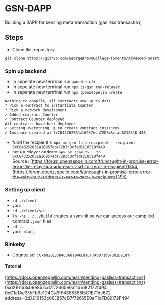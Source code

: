 # GSN-DAPP
Building a DAPP for sending meta transaction (gas less transaction)

## Steps

- Clone this repository

```bash
git clone https://github.com/GeorgeBrownCollege-Toronto/Advanced-Smart-Contracts.git ./gsn-counter-dapp && cd ./gsn-dapp && git filter-branch --prune-empty --subdirectory-filter ./notes/meta-transactions/demo/gsn-counter-dapp HEAD && rm -rf ./.git
```

### Spin up backend

- In seperate new terminal run `ganache-cli`
- In seperate new terminal run `npx oz-gsn run-relayer`
- In seperate new terminal run `npx openzeppelin create`

```bash
Nothing to compile, all contracts are up to date.
? Pick a contract to instantiate Counter
? Pick a network development
✓ Added contract Counter
✓ Contract Counter deployed
All contracts have been deployed
✓ Setting everything up to create contract instances
✓ Instance created at 0xC843262031a16957eca72D3cBcfad821851Df440
```
- fund the recipient `$ npx oz-gsn fund-recipient --recipient 0xC843262031a16957eca72D3cBcfad821851Df440`
- set up relayer address `npx oz send-tx --to 0xC843262031a16957eca72D3cBcfad821851Df440`<br/>
 Source : [https://forum.openzeppelin.com/t/uncaught-in-promise-error-error-the-relay-hub-address-is-set-to-zero-in-recipient/1354](https://forum.openzeppelin.com/t/uncaught-in-promise-error-error-the-relay-hub-address-is-set-to-zero-in-recipient/1354)

### Setting up client

- `cd ./client`
- `yarn`
- `cd ./client/src`
- `ln -ns ../../build` creates a symlink so we can access our compiled contract `.json` files
- `cd ..`
- `yarn start`

### Rinkeby
 - Counter.sol : `0xbd28183b4E3681946Ed1CF7A6071b57Bd2B21dfF`

#### Tutorial
[https://docs.openzeppelin.com/learn/sending-gasless-transactions](https://docs.openzeppelin.com/learn/sending-gasless-transactions)
0xd216153c06e857cd7f72665e0af1d7d82172f494
0xC1a1Ae36bFb9e1D4Ca7FF4385385f5C1E71dc672
address=0xD216153c06E857cD7f72665E0aF1d7D82172F494